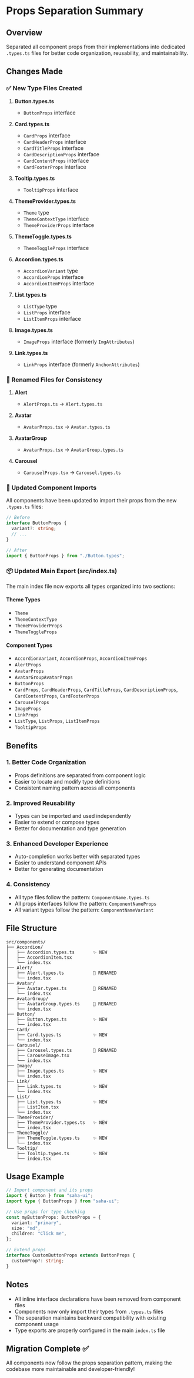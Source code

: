 # Props Separation Summary

## Overview

Separated all component props from their implementations into dedicated `.types.ts` files for better code organization, reusability, and maintainability.

## Changes Made

### ✅ New Type Files Created

1. **Button.types.ts**

   - `ButtonProps` interface

2. **Card.types.ts**

   - `CardProps` interface
   - `CardHeaderProps` interface
   - `CardTitleProps` interface
   - `CardDescriptionProps` interface
   - `CardContentProps` interface
   - `CardFooterProps` interface

3. **Tooltip.types.ts**

   - `TooltipProps` interface

4. **ThemeProvider.types.ts**

   - `Theme` type
   - `ThemeContextType` interface
   - `ThemeProviderProps` interface

5. **ThemeToggle.types.ts**

   - `ThemeToggleProps` interface

6. **Accordion.types.ts**

   - `AccordionVariant` type
   - `AccordionProps` interface
   - `AccordionItemProps` interface

7. **List.types.ts**

   - `ListType` type
   - `ListProps` interface
   - `ListItemProps` interface

8. **Image.types.ts**

   - `ImageProps` interface (formerly `ImgAttributes`)

9. **Link.types.ts**
   - `LinkProps` interface (formerly `AnchorAttributes`)

### 🔄 Renamed Files for Consistency

1. **Alert**

   - `AlertProps.ts` → `Alert.types.ts`

2. **Avatar**

   - `AvatarProps.tsx` → `Avatar.types.ts`

3. **AvatarGroup**

   - `AvatarProps.tsx` → `AvatarGroup.types.ts`

4. **Carousel**
   - `CarouselProps.tsx` → `Carousel.types.ts`

### 📝 Updated Component Imports

All components have been updated to import their props from the new `.types.ts` files:

```typescript
// Before
interface ButtonProps {
  variant?: string;
  // ...
}

// After
import { ButtonProps } from "./Button.types";
```

### 📦 Updated Main Export (src/index.ts)

The main index file now exports all types organized into two sections:

#### Theme Types

- `Theme`
- `ThemeContextType`
- `ThemeProviderProps`
- `ThemeToggleProps`

#### Component Types

- `AccordionVariant`, `AccordionProps`, `AccordionItemProps`
- `AlertProps`
- `AvatarProps`
- `AvatarGroupAvatarProps`
- `ButtonProps`
- `CardProps`, `CardHeaderProps`, `CardTitleProps`, `CardDescriptionProps`, `CardContentProps`, `CardFooterProps`
- `CarouselProps`
- `ImageProps`
- `LinkProps`
- `ListType`, `ListProps`, `ListItemProps`
- `TooltipProps`

## Benefits

### 1. **Better Code Organization**

- Props definitions are separated from component logic
- Easier to locate and modify type definitions
- Consistent naming pattern across all components

### 2. **Improved Reusability**

- Types can be imported and used independently
- Easier to extend or compose types
- Better for documentation and type generation

### 3. **Enhanced Developer Experience**

- Auto-completion works better with separated types
- Easier to understand component APIs
- Better for generating documentation

### 4. **Consistency**

- All type files follow the pattern: `ComponentName.types.ts`
- All props interfaces follow the pattern: `ComponentNameProps`
- All variant types follow the pattern: `ComponentNameVariant`

## File Structure

```
src/components/
├── Accordion/
│   ├── Accordion.types.ts       ✨ NEW
│   ├── AccordionItem.tsx
│   └── index.tsx
├── Alert/
│   ├── Alert.types.ts           🔄 RENAMED
│   └── index.tsx
├── Avatar/
│   ├── Avatar.types.ts          🔄 RENAMED
│   └── index.tsx
├── AvatarGroup/
│   ├── AvatarGroup.types.ts     🔄 RENAMED
│   └── index.tsx
├── Button/
│   ├── Button.types.ts          ✨ NEW
│   └── index.tsx
├── Card/
│   ├── Card.types.ts            ✨ NEW
│   └── index.tsx
├── Carousel/
│   ├── Carousel.types.ts        🔄 RENAMED
│   ├── CarouseImage.tsx
│   └── index.tsx
├── Image/
│   ├── Image.types.ts           ✨ NEW
│   └── index.tsx
├── Link/
│   ├── Link.types.ts            ✨ NEW
│   └── index.tsx
├── List/
│   ├── List.types.ts            ✨ NEW
│   ├── ListItem.tsx
│   └── index.tsx
├── ThemeProvider/
│   ├── ThemeProvider.types.ts   ✨ NEW
│   └── index.tsx
├── ThemeToggle/
│   ├── ThemeToggle.types.ts     ✨ NEW
│   └── index.tsx
└── Tooltip/
    ├── Tooltip.types.ts         ✨ NEW
    └── index.tsx
```

## Usage Example

```typescript
// Import component and its props
import { Button } from "saha-ui";
import type { ButtonProps } from "saha-ui";

// Use props for type checking
const myButtonProps: ButtonProps = {
  variant: "primary",
  size: "md",
  children: "Click me",
};

// Extend props
interface CustomButtonProps extends ButtonProps {
  customProp?: string;
}
```

## Notes

- All inline interface declarations have been removed from component files
- Components now only import their types from `.types.ts` files
- The separation maintains backward compatibility with existing component usage
- Type exports are properly configured in the main `index.ts` file

## Migration Complete ✅

All components now follow the props separation pattern, making the codebase more maintainable and developer-friendly!
